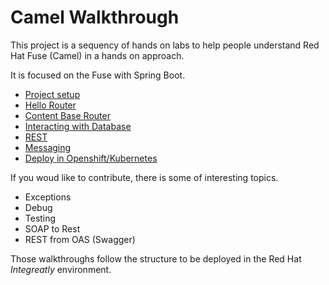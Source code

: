 # Camel Walkthrough

This project is a sequency of hands on labs to help people understand Red Hat Fuse (Camel) in a hands on approach.

It is focused on the Fuse with Spring Boot.

* [Project setup](00-project-setup/walkthrough.adoc)
* [Hello Router](01-hello-router/walkthrough.adoc)
* [Content Base Router](02-camel-cbr/walkthrough.adoc)
* [Interacting with Database](03-camel-sql/walkthrough.adoc)
* [REST](04-camel-rest/walkthrough.adoc)
* [Messaging](05-camel-messaging/walkthrough.adoc)
* [Deploy in Openshift/Kubernetes](06-camel-openshift/walkthrough.adoc)

If you woud like to contribute, there is some of interesting topics.

* Exceptions
* Debug
* Testing
* SOAP to Rest
* REST from OAS (Swagger)


Those walkthroughs follow the structure to be deployed in the Red Hat *Integreatly* environment.
